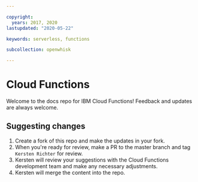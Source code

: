 ```yaml
---

copyright:
  years: 2017, 2020
lastupdated: "2020-05-22"

keywords: serverless, functions

subcollection: openwhisk

---
```


# Cloud Functions


Welcome to the docs repo for IBM Cloud Functions! Feedback and updates are always welcome.


## Suggesting changes

1. Create a fork of this repo and make the updates in your fork.
2. When you're ready for review, make a PR to the master branch and tag `Kersten Richter` for review.
3. Kersten will review your suggestions with the Cloud Functions development team and make any necessary adjustments.
4. Kersten will merge the content into the repo.




